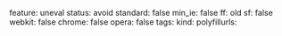 feature: uneval
status: avoid
standard: false
min_ie: false
ff: old
sf: false
webkit: false
chrome: false
opera: false
tags:
kind:
polyfillurls:

